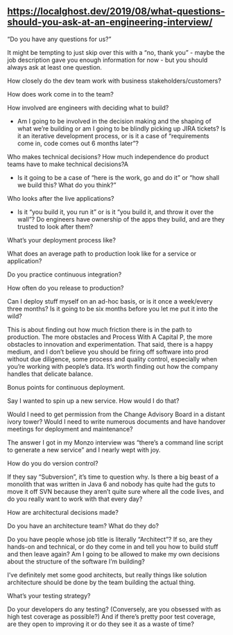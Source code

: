 ## https://localghost.dev/2019/08/what-questions-should-you-ask-at-an-engineering-interview/

“Do you have any questions for us?”

It might be tempting to just skip over this with a “no, thank you” - maybe the job description gave you enough information for now - but you should always ask at least one question.

How closely do the dev team work with business stakeholders/customers?

How does work come in to the team?

How involved are engineers with deciding what to build?
- Am I going to be involved in the decision making and the shaping of what we’re building or am I going to be blindly picking up JIRA tickets? Is it an iterative development process, or is it a case of “requirements come in, code comes out 6 months later”?

Who makes technical decisions? How much independence do product teams have to make technical decisions?A
- Is it going to be a case of “here is the work, go and do it” or “how shall we build this? What do you think?”

Who looks after the live applications?
- Is it “you build it, you run it” or is it “you build it, and throw it over the wall”? Do engineers have ownership of the apps they build, and are they trusted to look after them?

What’s your deployment process like?

What does an average path to production look like for a service or application?

Do you practice continuous integration?

How often do you release to production?

Can I deploy stuff myself on an ad-hoc basis, or is it once a week/every three months? Is it going to be six months before you let me put it into the wild?

This is about finding out how much friction there is in the path to production. The more obstacles and Process With A Capital P, the more obstacles to innovation and experimentation. That said, there is a happy medium, and I don’t believe you should be firing off software into prod without due diligence, some process and quality control, especially when you’re working with people’s data. It’s worth finding out how the company handles that delicate balance.

Bonus points for continuous deployment.

Say I wanted to spin up a new service. How would I do that?

Would I need to get permission from the Change Advisory Board in a distant ivory tower? Would I need to write numerous documents and have handover meetings for deployment and maintenance?

The answer I got in my Monzo interview was “there’s a command line script to generate a new service” and I nearly wept with joy.

How do you do version control?

If they say “Subversion”, it’s time to question why. Is there a big beast of a monolith that was written in Java 6 and nobody has quite had the guts to move it off SVN because they aren’t quite sure where all the code lives, and do you really want to work with that every day?

How are architectural decisions made?

Do you have an architecture team? What do they do?

Do you have people whose job title is literally “Architect”? If so, are they hands-on and technical, or do they come in and tell you how to build stuff and then leave again? Am I going to be allowed to make my own decisions about the structure of the software I’m building?

I’ve definitely met some good architects, but really things like solution architecture should be done by the team building the actual thing.

What’s your testing strategy?

Do your developers do any testing? (Conversely, are you obsessed with as high test coverage as possible?) And if there’s pretty poor test coverage, are they open to improving it or do they see it as a waste of time?





